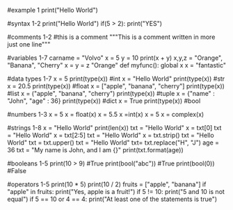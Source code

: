 #example 1
print("Hello World")

#syntax 1-2
print("Hello World")
if(5 > 2):
    print("YES")


#comments 1-2
#this is a comment
"""This is a comment written in more just one line"""

#variables 1-7
carname = "Volvo"
x = 5
y = 10
print(x + y)
x,y,z = "Orange", "Banana", "Cherry"
x = y = z "Orange"
def myfunc():
    global x
    x = "fantastic"


#data types 1-7
x = 5
print(type(x)) #int
x = "Hello World"
print(type(x)) #str
x = 20.5
print(type(x)) #float
x = ["apple", "banana", "cherry"]
print(type(x)) #list
x = ("apple", "banana", "cherry")
print(type(x)) #tuple
x = {"name" : "John", "age" : 36}
print(type(x)) #dict
x = True
print(type(x)) #bool

#numbers 1-3
x = 5
x = float(x)
x = 5.5
x =int(x)
x = 5
x = complex(x)

#strings 1-8
x = "Hello World"
print(len(x)) 
txt = "Hello World"
x = txt[0]
txt = "Hello World"
x = txt[2:5]
txt = "Hello World"
x = txt.strip()
txt = "Hello World"
txt = txt.upper()
txt = "Hello World"
txt= txt.replace("H", "J")
age = 36
txt = "My name is John, and I am {}"
print(txt.format(age))


#booleans 1-5
print(10 > 9) #True
print(bool("abc")) #True
print(bool(0)) #False


#operators 1-5
print(10 * 5)
print(10 / 2)
fruits = ["apple", "banana"]
if "apple" in  fruits:
  print("Yes, apple is a fruit!")
if 5 != 10:
  print("5 and 10 is not equal")
if 5 == 10 or 4 == 4:
  print("At least one of the statements is true")

